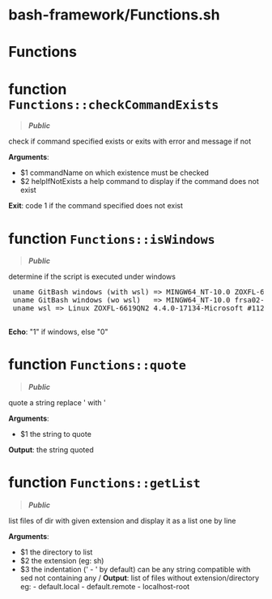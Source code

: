 # bash-framework/Functions.sh
# Functions
# function `Functions::checkCommandExists`
> ***Public***

check if command specified exists or exits
 with error and message if not

**Arguments**:
* $1 commandName on which existence must be checked
* $2 helpIfNotExists a help command to display if the command does not exist

**Exit**: code 1 if the command specified does not exist
# function `Functions::isWindows`
> ***Public***

determine if the script is executed under windows
 <pre>
 uname GitBash windows (with wsl) => MINGW64_NT-10.0 ZOXFL-6619QN2 2.10.0(0.325/5/3) 2018-06-13 23:34 x86_64 Msys
 uname GitBash windows (wo wsl)   => MINGW64_NT-10.0 frsa02-j5cbkc2 2.9.0(0.318/5/3) 2018-01-12 23:37 x86_64 Msys
 uname wsl => Linux ZOXFL-6619QN2 4.4.0-17134-Microsoft #112-Microsoft Thu Jun 07 22:57:00 PST 2018 x86_64 x86_64 x86_64 GNU/Linux
 </pre>

**Echo**: "1" if windows, else "0"
# function `Functions::quote`
> ***Public***

quote a string
 replace ' with '

**Arguments**:
* $1 the string to quote

**Output**: the string quoted
# function `Functions::getList`
> ***Public***

list files of dir with given extension and display it as a list one by line

**Arguments**:
* $1 the directory to list
* $2 the extension (eg: sh)
* $3 the indentation ('       - ' by default) can be any string compatible with sed not containing any /
 **Output**: list of files without extension/directory
 eg:
        - default.local
        - default.remote
        - localhost-root
